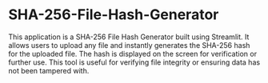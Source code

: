 # SHA-256-File-Hash-Generator
This application is a SHA-256 File Hash Generator built using Streamlit. It allows users to upload any file and instantly generates the SHA-256 hash for the uploaded file. The hash is displayed on the screen for verification or further use. This tool is useful for verifying file integrity or ensuring data has not been tampered with.
